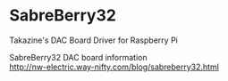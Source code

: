# SabreBerry32
Takazine's DAC Board Driver for Raspberry Pi

SabreBerry32 DAC board information  
http://nw-electric.way-nifty.com/blog/sabreberry32.html
